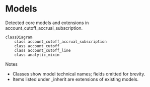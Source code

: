 # Models

Detected core models and extensions in account_cutoff_accrual_subscription.

```mermaid
classDiagram
    class account_cutoff_accrual_subscription
    class account_cutoff
    class account_cutoff_line
    class analytic_mixin
```

Notes
- Classes show model technical names; fields omitted for brevity.
- Items listed under _inherit are extensions of existing models.
